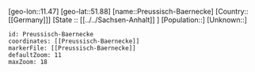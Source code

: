 ﻿---
location: [51.88,11.47]
mapzoom: [7,12] 
mapmarker: city 
type: City
tags:
- geo/City


SpocWebEntityId: 33521
isDeleted: false
confidential: public

---
[geo-lon::11.47]
[geo-lat::51.88]
[name::Preussisch-Baernecke]
[Country::[[Germany]]]
[State :: [[../../Sachsen-Anhalt]] ]
[Population::]
[Unknown::]


```leaflet
id: Preussisch-Baernecke
coordinates: [[Preussisch-Baernecke]]
markerFile: [[Preussisch-Baernecke]]
defaultZoom: 11 
maxZoom: 18
```
